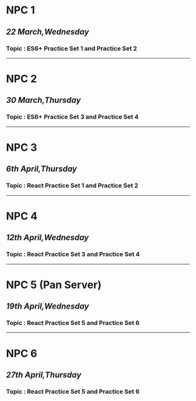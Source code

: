 # NPC 1

## <i> 22 March,Wednesday</i>

### Topic : ES6+ Practice Set 1 and Practice Set 2

<hr>

# NPC 2

## <i> 30 March,Thursday</i>

### Topic : ES6+ Practice Set 3 and Practice Set 4

<hr>

# NPC 3

## <i> 6th April,Thursday</i>

### Topic : React Practice Set 1 and Practice Set 2

<hr>

# NPC 4

## <i> 12th April,Wednesday</i>

### Topic : React Practice Set 3 and Practice Set 4

<hr>

# NPC 5 (Pan Server)

## <i> 19th April,Wednesday</i>

### Topic : React Practice Set 5 and Practice Set 6

<hr>

# NPC 6

## <i> 27th April,Thursday</i>

### Topic : React Practice Set 5 and Practice Set 6
